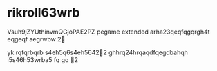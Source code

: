 # rikroll63wrb
Vsuh9jZYUthinvmQGjoPAE2PZ
pegame extended
arha23qeqfqgqrgh4t
eqgeqf
aegrwbw
2￑


yk
rqfqrbqrb
s4eh5q6s4eh5642￐2
ghhrq24hrqaqdfqegdbahqh
i5s46h53wrba5
fq
gq
￑2
